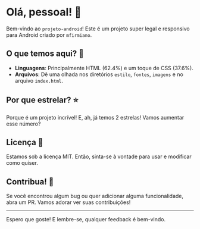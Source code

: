 # Olá, pessoal! 🚀

Bem-vindo ao `projeto-android`! Este é um projeto super legal e responsivo para Android criado por `mfirmiano`.

## O que temos aqui? 📱
- **Linguagens**: Principalmente HTML (62.4%) e um toque de CSS (37.6%).
- **Arquivos**: Dê uma olhada nos diretórios `estilo`, `fontes`, `imagens` e no arquivo `index.html`.

## Por que estrelar? ⭐
Porque é um projeto incrível! E, ah, já temos 2 estrelas! Vamos aumentar esse número?

## Licença 📄
Estamos sob a licença MIT. Então, sinta-se à vontade para usar e modificar como quiser.

## Contribua! 🤝
Se você encontrou algum bug ou quer adicionar alguma funcionalidade, abra um PR. Vamos adorar ver suas contribuições!

---

Espero que goste! E lembre-se, qualquer feedback é bem-vindo.
